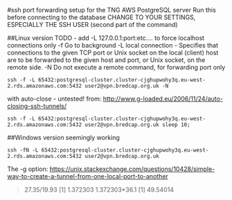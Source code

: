 #ssh port forwarding setup for the TNG AWS PostgreSQL server
Run this before connecting to the database
CHANGE TO YOUR SETTINGS, ESPECIALLY THE SSH USER (second part of the command)

##Linux version
TODO - add -L 127.0.0.1:port:etc.... to force localhost connections only
-f Go to background
-L local connection - Specifies that connections to the given TCP port or Unix socket on the local (client) host are to be forwarded to the given host and port, or Unix socket, on the remote side.
-N Do not execute a remote command, for forwarding port only

    ssh -f -L 65432:postgresql-cluster.cluster-cjghupwohy3q.eu-west-2.rds.amazonaws.com:5432 user2@vpn.bredcap.org.uk -N

with auto-close - untested! from: http://www.g-loaded.eu/2006/11/24/auto-closing-ssh-tunnels/
    
    ssh -f -L 65432:postgresql-cluster.cluster-cjghupwohy3q.eu-west-2.rds.amazonaws.com:5432 user2@vpn.bredcap.org.uk sleep 10;


##Windows version
seemingly working

    ssh -fN -L 65432:postgresql-cluster.cluster-cjghupwohy3q.eu-west-2.rds.amazonaws.com:5432 user2@vpn.bredcap.org.uk



The -g option:
https://unix.stackexchange.com/questions/10428/simple-way-to-create-a-tunnel-from-one-local-port-to-another



> 27.35/19.93
[1] 1.372303
> 1.372303*36.1
[1] 49.54014
